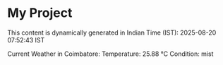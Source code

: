 # My Project

This content is dynamically generated in Indian Time (IST): 2025-08-20 07:52:43 IST


Current Weather in Coimbatore:
Temperature: 25.88 °C
Condition: mist
